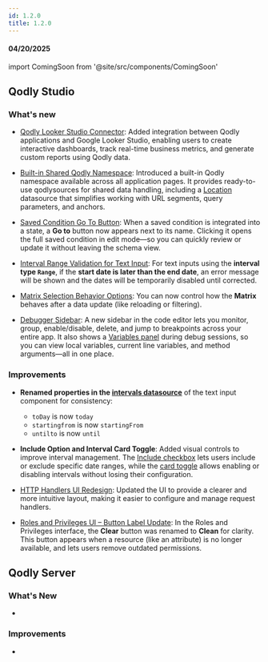 ```yaml
---
id: 1.2.0
title: 1.2.0
---
```



#### 04/20/2025

import ComingSoon from '@site/src/components/ComingSoon'



## Qodly Studio

<h3>What's new</h3>

- [Qodly Looker Studio Connector](../qodlyLookerStudio/qodlyLookerStudioConnector): Added integration between Qodly applications and Google Looker Studio, enabling users to create interactive dashboards, track real-time business metrics, and generate custom reports using Qodly data.

- [Built-in Shared Qodly Namespace](../studio/pageLoaders/qodlySources.md#built-in-shared-qodly-namespace): Introduced a built-in Qodly namespace available across all application pages. It provides ready-to-use qodlysources for shared data handling, including a [Location](../studio/pageLoaders/qodlySources.md#qodlysource-location) datasource that simplifies working with URL segments, query parameters, and anchors.

- [Saved Condition Go To Button](../studio/pageLoaders/states/conditionalState.md#saved-condition-integration): When a saved condition is integrated into a state, a **Go to** button now appears next to its name. Clicking it opens the full saved condition in edit mode—so you can quickly review or update it without leaving the schema view.

- [Interval Range Validation for Text Input](../studio/pageLoaders/components/textinput.md#intervals-for-date-input): For text inputs using the **interval type `Range`**, if the **start date is later than the end date**, an error message will be shown and the dates will be temporarily disabled until corrected. 

- [Matrix Selection Behavior Options](../studio/pageLoaders/components/matrix.md#properties-customization): You can now control how the **Matrix** behaves after a data update (like reloading or filtering).

- [Debugger Sidebar](../studio/debugging.md#debugger-sidebar): A new sidebar in the code editor lets you monitor, group, enable/disable, delete, and jump to breakpoints across your entire app. It also shows a [Variables panel](../studio/debugging.md#variables-panel) during debug sessions, so you can view local variables, current line variables, and method arguments—all in one place.


<h3> Improvements </h3> 

- **Renamed properties in the [intervals datasource](../studio/pageLoaders/components/textinput.md#params-object-properties)** of the text input component for consistency:

    - `toDay` is now `today`
    - `startingfrom` is now `startingFrom`
    - `untilto` is now `until`

- **Include Option and Interval Card Toggle**: Added visual controls to improve interval management. The [Include checkbox](../studio/pageLoaders/components/textinput.md#include-checkbox-within-the-card) lets users include or exclude specific date ranges, while the [card toggle](../studio/pageLoaders/components/textinput.md#card-toggle-top-right) allows enabling or disabling intervals without losing their configuration.

- [HTTP Handlers UI Redesign](../studio/httpHandlers.md): Updated the UI to provide a clearer and more intuitive layout, making it easier to configure and manage request handlers.

- [Roles and Privileges UI – Button Label Update](../studio/roles/permissionsOverview.md#clean-non-existing-resources): In the Roles and Privileges interface, the **Clear** button was renamed to **Clean** for clarity. This button appears when a resource (like an attribute) is no longer available, and lets users remove outdated permissions. 

## Qodly Server

<h3> What's New </h3>

- 

<h3> Improvements </h3> 

- 